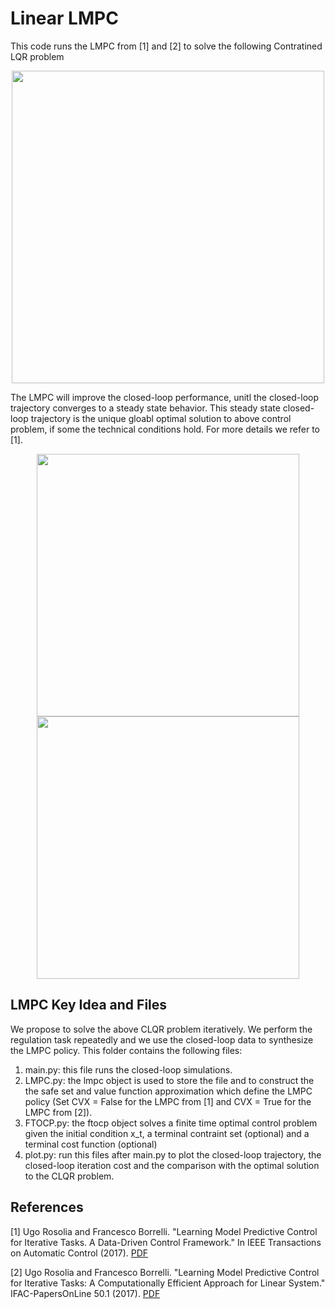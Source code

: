 # Linear LMPC

This code runs the LMPC from [1] and [2] to solve the following Contratined LQR problem

<p align="center">
<img src="https://github.com/urosolia/LMPC/blob/master/LinearLMPC/readmeFigures/CLQR.png" width="500" />
</p>

The LMPC will improve the closed-loop performance, unitl the closed-loop trajectory converges to a steady state behavior. This steady state closed-loop trajectory is the unique gloabl optimal solution to above control problem, if some the technical conditions hold. For more details we refer to [1].
<p align="center">
<img src="https://github.com/urosolia/LMPC/blob/master/LinearLMPC/readmeFigures/closed-loop.png" width="420" />
<img src="https://github.com/urosolia/LMPC/blob/master/LinearLMPC/readmeFigures/costImprovement.png" width="420" />
</p>

## LMPC Key Idea and Files

We propose to solve the above CLQR problem iteratively. We perform the regulation task repeatedly and we use the closed-loop data to synthesize the LMPC policy. This folder contains the following files:

1) main.py: this file runs the closed-loop simulations.
2) LMPC.py: the lmpc object is used to store the file and to construct the the safe set and value function approximation which define the LMPC policy (Set CVX = False for the LMPC from [1] and CVX = True for the LMPC from [2]).
3) FTOCP.py: the ftocp object solves a finite time optimal control problem given the initial condition x_t, a terminal contraint set (optional) and a terminal cost function (optional)
4) plot.py: run this files after main.py to plot the closed-loop trajectory, the closed-loop iteration cost and the comparison with the optimal solution to the CLQR problem.

## References

[1] Ugo Rosolia and Francesco Borrelli. "Learning Model Predictive Control for Iterative Tasks. A Data-Driven Control Framework." In IEEE Transactions on Automatic Control (2017). [PDF](https://ieeexplore.ieee.org/document/8039204/)

[2] Ugo Rosolia and Francesco Borrelli. "Learning Model Predictive Control for Iterative Tasks: A Computationally Efficient Approach for Linear System." IFAC-PapersOnLine 50.1 (2017). [PDF](https://www.sciencedirect.com/science/article/pii/S2405896317306523)
